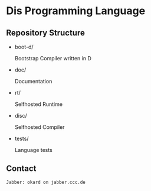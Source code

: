 
# Dis Programming Language

## Repository Structure

* boot-d/

    Bootstrap Compiler written in D
    
* doc/
    
    Documentation
    
* rt/

    Selfhosted Runtime
    
* disc/
    
    Selfhosted Compiler
    
* tests/
    
    Language tests

## Contact

    Jabber: okard on jabber.ccc.de
    

